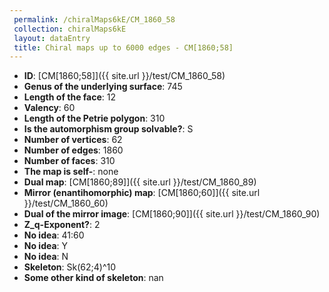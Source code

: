```yaml
--- 
 permalink: /chiralMaps6kE/CM_1860_58 
 collection: chiralMaps6kE
 layout: dataEntry
 title: Chiral maps up to 6000 edges - CM[1860;58]
---
```


- **ID**: [CM[1860;58]]({{ site.url }}/test/CM_1860_58)
- **Genus of the underlying surface**: 745
- **Length of the face**: 12
- **Valency**: 60
- **Length of the Petrie polygon**: 310
- **Is the automorphism group solvable?**: S
- **Number of vertices**: 62
- **Number of edges**: 1860
- **Number of faces**: 310
- **The map is self-**: none
- **Dual map**: [CM[1860;89]]({{ site.url }}/test/CM_1860_89)
- **Mirror (enantihomorphic) map**: [CM[1860;60]]({{ site.url }}/test/CM_1860_60)
- **Dual of the mirror image**: [CM[1860;90]]({{ site.url }}/test/CM_1860_90)
- **Z_q-Exponent?**: 2
- **No idea**:  41:60
- **No idea**: Y
- **No idea**: N
- **Skeleton**: Sk(62;4)^10
- **Some other kind of skeleton**: nan

